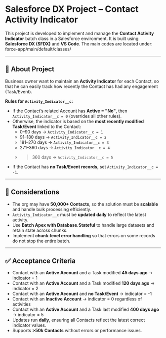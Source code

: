 # Salesforce DX Project – Contact Activity Indicator

This project is developed to implement and manage the **Contact Activity Indicator** batch class in a Salesforce environment. It is built using **Salesforce DX (SFDX)** and **VS Code**.  The main codes are located under: force-app/main/default/classes/

---

## 🎯 About Project 

Business owner want to maintain an **Activity Indicator** for each Contact, so that he can easily track how recently the Contact has had any engagement (Task/Event).

**Rules for `Activity_Indicator__c`:**

- If the Contact’s related Account has **Active = "No"**, then `Activity_Indicator__c = 0` (overrides all other rules).  
- Otherwise, the indicator is based on the **most recently modified Task/Event** linked to the Contact:
  - 0–90 days → `Activity_Indicator__c = 1`
  - 91–180 days → `Activity_Indicator__c = 2`
  - 181–270 days → `Activity_Indicator__c = 3`
  - 271–360 days → `Activity_Indicator__c = 4`
  - >360 days → `Activity_Indicator__c = 5`  
- If the Contact has **no Task/Event records**, set `Activity_Indicator__c = -1`.

---

## 📝 Considerations

- The org may have **50,000+ Contacts**, so the solution must be **scalable** and handle bulk processing efficiently.  
- `Activity_Indicator__c` must be **updated daily** to reflect the latest activity.  
- Use **Batch Apex with Database.Stateful** to handle large datasets and retain state across chunks.  
- Implement **chunk-level error handling** so that errors on some records do not stop the entire batch.

---

## ✅ Acceptance Criteria

- Contact with an **Active Account** and a Task modified **45 days ago** → indicator = 1  
- Contact with an **Active Account** and a Task modified **120 days ago** → indicator = 2  
- Contact with an **Active Account** and **no Task/Event** → indicator = -1  
- Contact with an **Inactive Account** → indicator = 0 regardless of activities  
- Contact with an **Active Account** and a Task last modified **400 days ago** → indicator = 5  
- Updates run **daily**, ensuring all Contacts reflect the latest correct indicator values.  
- Supports **>50k Contacts** without errors or performance issues.

